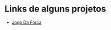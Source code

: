 <h1>Links de alguns projetos</h1>
<ul>
  <li>
    <a href="https://jounys.github.io/Exercicios-JS/08_Forca/">Jogo Da Forca</a>
  </li>
</ul>
